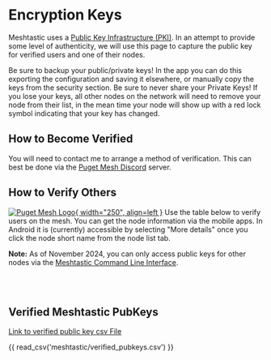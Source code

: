 # Encryption Keys
Meshtastic uses a [Public Key Infrastructure (PKI)](https://en.wikipedia.org/wiki/Public_key_infrastructure). In an attempt to provide some level of authenticity, we will use this page to capture the public key for verified users and one of their nodes.

Be sure to backup your public/private keys! In the app you can do this exporting the configuration and saving it elsewhere, or manually copy the keys from the security section. Be sure to never share your Private Keys! If you lose your keys, all other nodes on the network will need to remove your node from their list, in the mean time your node will show up with a red lock symbol indicating that your key has changed. 

## How to Become Verified
You will need to contact me to arrange a method of verification. This can best be done via the [Puget Mesh Discord](https://discord.gg/ANvUg3AyZt) server. 

## How to Verify Others
[![Puget Mesh Logo](/media/NodeInfo_Android.png){ width="250", align=left }](/media/NodeInfo_Android.png)
Use the table below to verify users on the mesh. You can get the node information via the mobile apps. In Android it is (currently) accessible by selecting "More details" once you click the node short name from the node list tab. 

**Note:** As of November 2024, you can only access public keys for other nodes via the [Meshtastic Command Line Interface](https://meshtastic.org/docs/software/python/cli/). 

</br>
</br>

## Verified Meshtastic PubKeys
[Link to verified public key csv File](https://github.com/pugetmesh/pugetmesh.github.io/blob/main/docs/meshtastic/verified_pubkeys.csv)

{{ read_csv('meshtastic/verified_pubkeys.csv') }}
